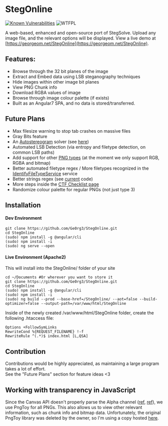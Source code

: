 # StegOnline
[![Known Vulnerabilities](https://snyk.io/test/github/Ge0rg3/StegOnline/badge.svg)](https://snyk.io/test/github/Ge0rg3/StegOnline)
![WTFPL](http://www.wtfpl.net/wp-content/uploads/2012/12/wtfpl-badge-3.png, "WTFPL")

A web-based, enhanced and open-source port of StegSolve. Upload any image file, and the relevant options will be displayed.
View a live demo at [https://georgeom.net/StegOnline](https://georgeom.net/StegOnline).

## Features:
* Browse through the 32 bit planes of the image
* Extract and Embed data using LSB steganography techniques
* Hide images within other image bit planes
* View PNG Chunk info
* Download RGBA values of image
* Browse through image colour palette (if exists)
* Built as an Angular7 SPA, and no data is stored/transferred.

## Future Plans
* Max filesize warning to stop tab crashes on massive files
* Gray Bits feature
* An [Autostereogram](https://en.wikipedia.org/wiki/Autostereogram) solver (see [here](https://www.cs.bgu.ac.il/~ben-shahar/Teaching/Computational-Vision/StudentProjects/ICBV131/ICBV-2013-1-KatyaGroisman/FinalProjectReport.pdf))
* Automated LSB Detection (via entropy and filetype detection, on common LSB paths)
* Add support for other [PNG types](http://www.libpng.org/pub/png/book/chapter08.html#png.ch08.div.5) (at the moment we only support RGB, RGBA and bitmap) 
* Better automated filetype regex / More filetypes recognized in the [IdentifyFileTypeService](https://github.com/Ge0rg3/StegOnline/blob/master/src/app/common-services/identify-file-type.service.ts) service
* Better strings regex (see [current](https://github.com/Ge0rg3/StegOnline/blob/master/src/app/imagemenu/strings-panel/strings-panel.component.ts#L19) code)
* More steps inside the [CTF Checklist page](https://github.com/Ge0rg3/StegOnline/blob/master/src/app/checklist/checklist.component.html)
* Randomize colour palette for regular PNGs (not just type 3)

## Installation
#### Dev Environment
```
git clone https://github.com/Ge0rg3/StegOnline.git
cd StegOnline
(sudo) npm install -g @angular/cli
(sudo) npm install -i
(sudo) ng serve --open
```
#### Live Environment (Apache2)
This will install into the StegOnline/ folder of your site
```
cd ~/Documents #Or wherever you want to store it
git clone https://github.com/Ge0rg3/StegOnline.git
cd StegOnline
(sudo) npm install -g @angular/cli
(sudo) npm install -i
(sudo) ng build --prod --base-href=/StegOnline/ --aot=false --build-optimizer=false --output-path=/var/www/html/StegOnline
```
Inside of the newly created /var/www/html/StegOnline folder, create the following .htaccess file:
```
Options +FollowSymLinks
RewriteCond %{REQUEST_FILENAME} !-f
RewriteRule ^(.*)$ index.html [L,QSA]
```

## Contribution
Contributions would be highly appreciated, as maintaining a large program takes a lot of effort.  
See the "Future Plans" section for feature ideas <3

## Working with transparency in JavaScript
Since the Canvas API doesn't properly parse the Alpha channel ([ref](https://stackoverflow.com/questions/39744072/how-to-get-rgb-from-transparent-pixel-in-js), [ref](https://stackoverflow.com/questions/28917518/reading-pixeldata-from-images-in-javascript-returns-unexpected-results-for-semi)), we use PngToy for all PNGs. This also allows us to view other relevant information, such as chunk info and bitmap data. Unfortunately, the original PngToy library was deleted by the owner, so I'm using a copy hosted [here](https://github.com/neshume/pngtoy).
